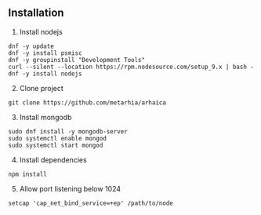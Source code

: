 ## Installation

1. Install nodejs
```
dnf -y update
dnf -y install psmisc
dnf -y groupinstall "Development Tools"
curl --silent --location https://rpm.nodesource.com/setup_9.x | bash -
dnf -y install nodejs
```

2. Clone project
```
git clone https://github.com/metarhia/arhaica
```

3. Install mongodb
```
sudo dnf install -y mongodb-server
sudo systemctl enable mongod
sudo systemctl start mongod
```

4. Install dependencies
```
npm install
```

5. Allow port listening below 1024
```
setcap 'cap_net_bind_service=+ep' /path/to/node
```
